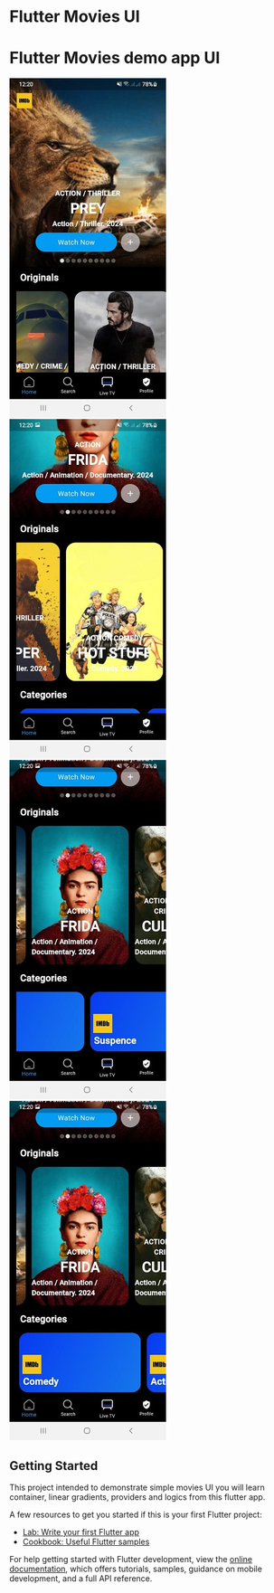 # Flutter Movies UI

# Flutter Movies demo app UI
![demo one](demo/demoinit.jpg)
![demo two](demo/demotwo.jpg)
![demo three](demo/demothree.jpg)
![demo four](demo/demofour.jpg)



## Getting Started

This project intended to demonstrate simple movies UI you will learn container, linear gradients, providers and logics from this flutter app.

A few resources to get you started if this is your first Flutter project:

- [Lab: Write your first Flutter app](https://docs.flutter.dev/get-started/codelab)
- [Cookbook: Useful Flutter samples](https://docs.flutter.dev/cookbook)

For help getting started with Flutter development, view the
[online documentation](https://docs.flutter.dev/), which offers tutorials,
samples, guidance on mobile development, and a full API reference.
